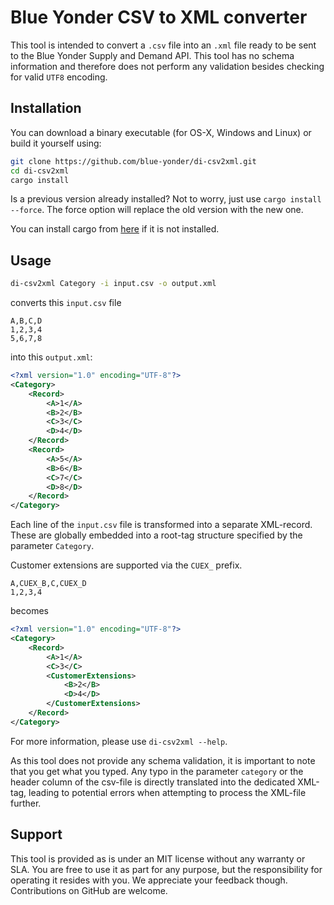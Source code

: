 Blue Yonder CSV to XML converter
================================

This tool is intended to convert a `.csv` file into an `.xml` file ready to be sent to the
Blue Yonder Supply and Demand API. This tool has no schema information and therefore does not
perform any validation besides checking for valid `UTF8` encoding.

Installation
------------

You can download a binary executable (for OS-X, Windows and Linux) or build it yourself using:

```bash
git clone https://github.com/blue-yonder/di-csv2xml.git
cd di-csv2xml
cargo install
```

Is a previous version already installed? Not to worry, just use `cargo install --force`. The force
option will replace the old version with the new one.

You can install cargo from [here](https://rustup.rs) if it is not installed.

Usage
-----

```bash
di-csv2xml Category -i input.csv -o output.xml
```

converts this `input.csv` file

```csv
A,B,C,D
1,2,3,4
5,6,7,8
```

into this `output.xml`:

```xml
<?xml version="1.0" encoding="UTF-8"?>
<Category>
    <Record>
        <A>1</A>
        <B>2</B>
        <C>3</C>
        <D>4</D>
    </Record>
    <Record>
        <A>5</A>
        <B>6</B>
        <C>7</C>
        <D>8</D>
    </Record>
</Category>
```

Each line of the `input.csv` file is transformed into a separate XML-record. These are globally
embedded into a root-tag structure specified by the parameter `Category`.

Customer extensions are supported via the `CUEX_` prefix.

```csv
A,CUEX_B,C,CUEX_D
1,2,3,4
```

becomes

```xml
<?xml version="1.0" encoding="UTF-8"?>
<Category>
    <Record>
        <A>1</A>
        <C>3</C>
        <CustomerExtensions>
            <B>2</B>
            <D>4</D>
        </CustomerExtensions>
    </Record>
</Category>
```

For more information, please use `di-csv2xml --help`.

As this tool does not provide any schema validation, it is important to note that you get what you typed.
Any typo in the parameter `category` or the header column of the csv-file is directly translated into the
dedicated XML-tag, leading to potential errors when attempting to process the XML-file further.

Support
-------

This tool is provided as is under an MIT license without any warranty or SLA. You are free to use
it as part for any purpose, but the responsibility for operating it resides with you. We appreciate
your feedback though. Contributions on GitHub are welcome.